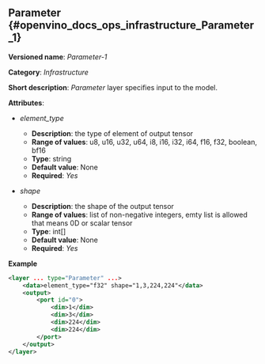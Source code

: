 ## Parameter <a name="Parameter"></a> {#openvino_docs_ops_infrastructure_Parameter_1}

**Versioned name**: *Parameter-1*

**Category**: *Infrastructure*

**Short description**: *Parameter* layer specifies input to the model.

**Attributes**:

* *element_type*

  * **Description**: the type of element of output tensor
  * **Range of values**: u8, u16, u32, u64, i8, i16, i32, i64, f16, f32, boolean, bf16
  * **Type**: string
  * **Default value**: None
  * **Required**: *Yes*

* *shape*

  * **Description**: the shape of the output tensor
  * **Range of values**: list of non-negative integers, emty list is allowed that means 0D or scalar tensor
  * **Type**: int[]
  * **Default value**: None
  * **Required**: *Yes*

**Example**

```xml
<layer ... type="Parameter" ...>
    <data>element_type="f32" shape="1,3,224,224"</data>
    <output>
        <port id="0">
            <dim>1</dim>
            <dim>3</dim>
            <dim>224</dim>
            <dim>224</dim>
        </port>
    </output>
</layer>
```